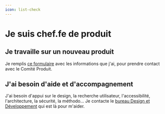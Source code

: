 ```yaml
---
icon: list-check
---
```


# Je suis chef.fe de produit

## Je travaille sur un nouveau produit
Je remplis [ce formulaire](https://www.demarches-simplifiees.fr/commencer/dnum-comite-produit-inscription-d-un-produit) avec les informations que j'ai, pour prendre contact avec le Comité Produit.

## J'ai besoin d'aide et d'accompagnement
J'ai besoin d'appui sur le design, la recherche utilisateur, l'accessibilité, l'architecture, la sécurité, la méthodo... Je contacte le [bureau Design et Développement](https://msociauxfr.sharepoint.com/teams/ProductTeams-DevDesignAccessibilitRechercheutilisateurCoachi/SitePages/Accueil.aspx) qui est là pour m'aider.